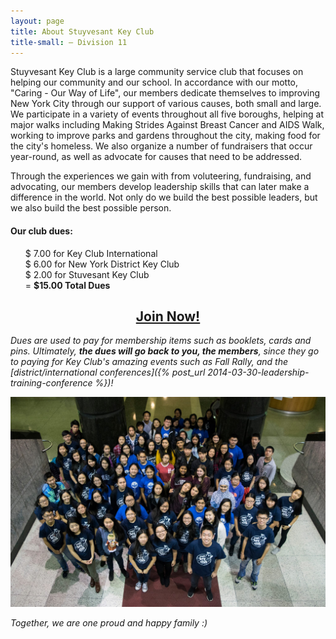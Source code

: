 ```yaml
---
layout: page
title: About Stuyvesant Key Club
title-small: – Division 11
---
```

<style>ul {list-style:none;}</style>
<!-- css -->
Stuyvesant Key Club is a large community service club that focuses on helping our community and our school. In accordance with our motto, "Caring - Our Way of Life", our members dedicate themselves to improving New York City through our support of various causes, both small and large. We participate in a variety of events throughout all five boroughs, helping at major walks including Making Strides Against Breast Cancer and AIDS Walk, working to improve parks and gardens throughout the city, making food for the city's homeless. We also organize a number of fundraisers that occur year-round, as well as advocate for causes that need to be addressed.

Through the experiences we gain with from voluteering, fundraising, and advocating, our members develop leadership skills that can later make a difference in the world. Not only do we build the best possible leaders, but we also build the best possible person.

#### Our club dues:

- $ 7.00 for Key Club International
- $ 6.00 for New York District Key Club
- $ 2.00 for Stuvesant Key Club
- &#61; **$15.00 Total Dues**

<h2 style="text-align:center"><a href="http://join.stuykc.org/">Join Now!</a></h2>

*Dues are used to pay for membership items such as booklets, cards and pins. Ultimately, __the dues will go back to you, the members__, since they go to paying for Key Club's amazing events such as Fall Rally, and the [district/international conferences]({% post_url 2014-03-30-leadership-training-conference %})!*

<div class="span8 offset2">
    <img src="/img/photos/stuykc-yearbook-2016.jpg" alt="Stuyvesant Key Club">
    <p class="text-center"><i>Together, we are one proud and happy family :)</i></p>
</div>
